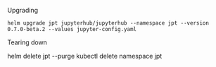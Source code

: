 Upgrading


```
helm upgrade jpt jupyterhub/jupyterhub --namespace jpt --version 0.7.0-beta.2 --values jupyter-config.yaml
```

Tearing down

helm delete jpt --purge
kubectl delete namespace jpt
